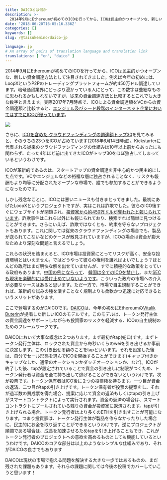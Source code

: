 ```yaml
---
title: DAICOとは何か
description: >-
  2014年9月にEthereumが初めてのICOを行ってから、ICOは民主的かつオープンな、新しい資金調達方法として注目されてきました。例えば今年の初めには、LoopXというP2Pのトレーディングプラットフォームが約450万ドル調達しています。暗号通貨業界にどっぷり浸かっている人…
date: '2018-06-20T16:05:16.336Z'
categories: []
keywords: []
slug: /@taisukemino/daico-jp

language: jp
# An array of pairs of translation language and translation link
translations: [ "en", "daico" ]
---
```


2014年9月にEthereumが初めてのICOを行ってから、ICOは民主的かつオープンな、新しい資金調達方法として注目されてきました。例えば今年の初めには、LoopXというP2Pのトレーディングプラットフォームが約450万ドル調達しています。暗号通貨業界にどっぷり浸かっている人にとって、この数字は些細なものに思われるかもしれないですが、従来の資金調達方法と比較するとこれでも大きな数字と言えます。実際2017年7月時点で、ICOによる資金調達額をVCからの資金調達額と比較すると、[エンジェル及びシード段階のインターネット企業においてはすでにICOが優っています](https://www.cnbc.com/2017/08/09/initial-coin-offerings-surpass-early-stage-venture-capital-funding.html)。

![](https://cdn-images-1.medium.com/max/800/1*r3CKE8w9NxzrCnWLvhW3oQ.png)

さらに、[ICOを含めた クラウドファンディングの調達額トップ30](https://en.wikipedia.org/wiki/List_of_highest_funded_crowdfunding_projects)を見てみると、そのうちの23つをICOが占めています(2018年6月14日時点)。Kickstarterに代表される従来のクラウドファンディングの仕組みは10年以上前からあったにも関わらず、たった4年ほど前に出てきたICOがトップ30をほぼ独占してしまっているというわけです。

ICOが革新的であるのは、スタートアップの資金調達を非中心的かつ民主的にした点です。VCやエンジェルなどの裕福な層に独占されることなく、リスクも報酬もより均等に分配されたオープンな市場で、誰でも参加することができるようになったのです。

しかし残念なことに、ICOには悪いニュースも付きまとってきました。最初にあげたLoopXというプロジェクトですが、実はこれは詐欺でした。彼らのICO後すぐにウェブサイトが閉鎖され、[投資家から約450万ドルが奪われたと報じられています](https://thenextweb.com/hardfork/2018/02/12/cryptocurrency-loopx-scam-ico/)。詐欺事件はこれら以外にも報じられており、検索すれば簡単に見つけることができます。さらにいえば、詐欺ではなくとも、約束を守らないプロジェクトもあります。これに関しては従来のクラウドファンディングの場合でも、製品が送られてこないなどのケースが散見されていますが、ICOの場合は資金が膨大なためより深刻な問題と言えるでしょう。

これらの状況を踏まえると、ICO市場は投資家にとってリスクが高く、安全な投資環境とはいえません。ではどうやって彼らの権利を護ればよいでしょう？ほとんどの政府はまだ明快な解を出せていませんが、すでに積極的な政策をとっている政府もあります。[中国の例にならって](https://techcrunch.com/2017/09/04/chinas-central-bank-has-banned-icos/)、 [韓国は全てのICOを禁止し](http://uk.businessinsider.com/ico-south-korea-bans-icos-2017-9)、また[SECも現状を楽観的には受け止めていないようです](https://techcrunch.com/2017/07/25/sec-regulators-are-coming-after-icos/)。こういった政府の市場への介入が必要なケースはあると思います。ただ一方で、市場で自主規制することができれば、革新的な試みの種を潰すことなく規制よりも柔軟かつ迅速に対応できるというメリットがあります。

ここで登場するのがDAICOです。[DAICO](https://ethresear.ch/t/explanation-of-daicos/465)は、今年の初めにEthereumの[Vitalik Buterin](https://twitter.com/vitalikbuterin)が提唱した新しいICOのモデルです。このモデルは、トークン発行主体の資金調達をサポートしながらも投資家のリスクを軽減する、ICOの自主規制のためのフレームワークです。

DAICOにおいて大事な概念は２つあります。まず最初がtap(蛇口)です。まずトークン発行主体は、ロックされた資金から毎秒いくらのweiを引き出せるか事前に決定します。この引き出せる額のことをtapといいます。それを設定した後は、自分でセール形態を選んでICOを開始することができます(キャップ付きかキャップなしか、通常のオークションかダッチオークションか、など)。ICOが終了した後、tapが設定されていることで資金の引き出しに制限がつくため、トークン発行者は資金を全て持ち出して逃げることができないというわけです。次が投票です。トークン保有者はICO後に２つの投票権を持ちます。一つ目が資金の返済、二つ目がtapの引き上げです。トークン保有者が投票の提案をし、それが過半数の賛成票を得た場合、提案に応じて資金の返済もしくはtapの引き上げがスマートコントラクトによって実行されます。資金の返済の場合は、スマートコントラクトにプールされている残りの資金が投資家に返済されます。tapが引き上げられる場合、トークン発行者はより多くのETHを引き出すことが可能になります。つまり投資家は、トークン発行主体が製品を作らなかったりした場合に、民主的にお金を取り返すことができるというわけです。逆にプロジェクトが順調である場合は、成長を加速させるためtapを引き上げることもでき、これがトークン発行者のプロジェクトへの意欲を高めるものとしても機能しているというわけです。DAICOのコアな部分は以上のようなシンプルな仕組みであり、それがDAICOの良さでもあります

DAICOは現状の市場で抱える問題を解決する大きな一歩ではあるものの、まだ残された課題もあります。それらの課題に関しては今後の投稿でカバーしていこうと思います！
